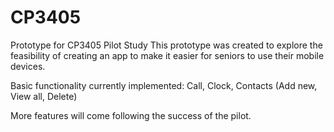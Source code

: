 # CP3405
Prototype for CP3405 Pilot Study
This prototype was created to explore the feasibility of creating an app to make it easier for seniors to use their mobile devices.

Basic functionality currently implemented: Call, Clock, Contacts (Add new, View all, Delete)

More features will come following the success of the pilot.
